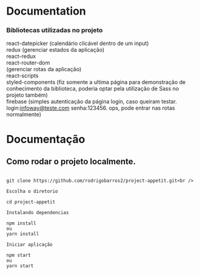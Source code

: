 # Documentation

### Bibliotecas utilizadas no projeto

react-datepicker (calendário clicável dentro de um input)<br />
redux (gerenciar estados da aplicação) <br/>
react-redux <br />
react-router-dom<br /> (gerenciar rotas da aplicação)<br />
react-scripts<br />
styled-components (fiz somente a ultima página para demonstração de conhecimento da biblioteca, poderia optar pela utilização de Sass no projeto também)<br />
firebase (simples autenticação da página login, caso queiram testar. login:infoway@teste.com senha:123456. ops, pode entrar nas rotas normalmente)<br />

# Documentação
    
## Como rodar o projeto localmente.

```Clonando o repositório

git clone https://github.com/rodrigobarros2/project-appetit.git<br />

Escolha o diretorio

cd project-appetit

Instalando dependencias

npm install
ou
yarn install

Iniciar aplicação

npm start
ou
yarn start
```
